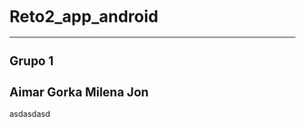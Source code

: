 # Reto2_app_android


---------------------------------------
**Grupo 1**
---------------------------------------
Aimar
Gorka
Milena
Jon
---------------------------------------
asdasdasd